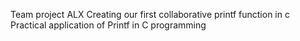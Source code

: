 Team project ALX Creating our first collaborative printf function in c
Practical application of Printf in C programming
